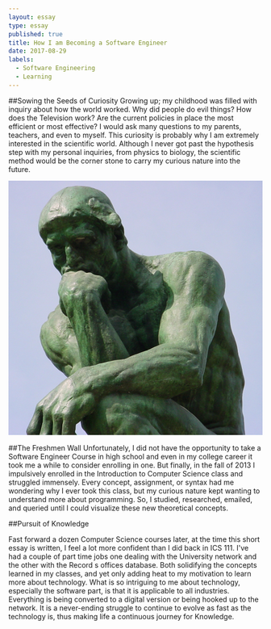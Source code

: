 ```yaml
---
layout: essay
type: essay
published: true
title: How I am Becoming a Software Engineer
date: 2017-08-29
labels:
  - Software Engineering
  - Learning
---
```

##Sowing the Seeds of Curiosity
Growing up; my childhood was filled with inquiry about how the world worked. Why did people do evil things? How does the Television work? Are the current policies in place the most efficient or most effective? I would ask many questions to my parents, teachers, and even to myself. This curiosity is probably why I am extremely interested in the scientific world. Although I never got past the hypothesis step with my personal inquiries, from physics to biology, the scientific method would be the corner stone
 to carry my curious nature into the future.

<img class="ui medium right floated rounded image" src="../images/thinker.png">

##The Freshmen Wall
Unfortunately, I did not have the opportunity to take a Software Engineer Course in high school and even in my college career it took me a while to consider enrolling in one. But finally, in the fall of 2013 I impulsively enrolled in the Introduction to Computer Science class and struggled immensely. Every concept, assignment, or syntax had me wondering why I ever took this class, but my curious nature kept wanting to understand more about programming. So, I studied, researched, emailed, and queried until I could visualize these new theoretical concepts. 
 
##Pursuit of Knowledge 

Fast forward a dozen Computer Science courses later, at the time this short essay is written, I feel a lot more confident than I did back in ICS 111. I've had a couple of part time jobs one dealing with the University network and the other with the Record
s offices database. Both solidifying the concepts learned in my classes, and yet only adding heat to my motivation to learn more about technology. What is so intriguing to me about technology, especially the software part, is that it is applicable to all industries. Everything is being converted to a digital version or being hooked up to the network. It is a never-ending struggle to continue to evolve as fast as the technology is, thus making life a continuous journey for Knowledge. 

